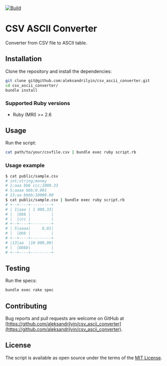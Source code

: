 [![Build](https://github.com/aleksandrilyin/csv_ascii_converter/workflows/Build/badge.svg)](https://github.com/aleksandrilyin/csv_ascii_converter/actions)

# CSV ASCII Converter

Converter from CSV file to ASCII table.

## Installation

Clone the repository and install the dependencies:

```sh
git clone git@github.com:aleksandrilyin/csv_ascii_converter.git
cd csv_ascii_converter/
bundle install
```

### Supported Ruby versions

- Ruby (MRI) >= 2.6

## Usage

Run the script:

```sh
cat path/to/your/csvfile.csv | bundle exec ruby script.rb
```

### Usage example

```sh
$ cat public/sample.csv
# int;string;money
# 1;aaa bbb ccc;1000.33
# 5;aaaa bbb;0.001
# 13;aa bbbb;10000.00
$ cat public/sample.csv | bundle exec ruby script.rb
# +--+----+---------+
# | 1|aaa | 1 000,33|
# |  |bbb |         |
# |  |ccc |         |
# +--+----+---------+
# | 5|aaaa|     0,01|
# |  |bbb |         |
# +--+----+---------+
# |13|aa  |10 000,00|
# |  |bbbb|         |
# +--+----+---------+
```

## Testing

Run the specs:

```sh
bundle exec rake spec
```

## Contributing

Bug reports and pull requests are welcome on GitHub at [https://github.com/aleksandrilyin/csv_ascii_converter](https://github.com/aleksandrilyin/csv_ascii_converter).

## License

The script is available as open source under the terms of the [MIT License](https://opensource.org/licenses/MIT).
